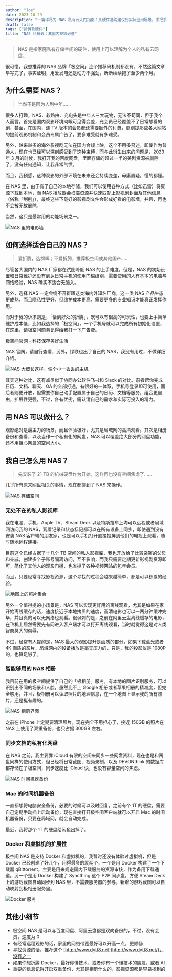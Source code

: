 ```yaml
---
author: "Joe"
date: 2023-10-29
description: "一篇详尽的 NAS 私有云入门指南：从硬件选购建议到实际应用场景，手把手教你搭建一个功能完备的家庭媒体中心和数据备份系统。"
draft: false
tags: ["折腾软硬件"]
title: "NAS 私有云：真国内观影必备"
---
```


> NAS 是指家庭私有存储空间的硬件，使用上可以理解为个人的私有云网盘。

很可惜，我想推荐的 NAS 品牌「极空间」连个推荐码机制都没有，不然这篇文章早写完了，事实证明，用爱发电还是动力不强劲，断断续续拖了至少两个月。

## 为什么需要 NAS？

> 当然不是因为人到中年……

很多人打趣，NAS、软路由、充电头是中年人三大玩物，无法不苟同，但于我个人而言，首先是国内观影环境肉眼可见得变差，充会员已经覆盖不了日常想看的剧，甚至，在国内，连 TV 版本的会员都还需要额外的付费，更别提那些各大网站的提前观影机制和会员专属广告了，要多难受就有多难受。

另外，越来越多的海外影视剧无法在国内合规上映，这个不用多赘述，即使作为普通人，现在也已经可以深刻感受到了这种束缚，而与此衍生出来的问题是，2023 年 3 月的时候，我打开我的百度网盘，里面存储的超过一半的美剧资源被删除了，没有任何通知，让我非常气愤。

而且，我预感，这种观影的外部环境在未来还会持续变差，毋庸置疑，懂的都懂。

在 NAS 里，由于有了自己的本地存储，我们可以使用各种方式（比如迅雷）将资源下载到本地，而 NAS 播放器会扫描资源并快速匹配上影视剧封面及其他信息（俗称「刮削」），最终这些下载好的影视剧文件会形成好看的电影墙，并且，再也不会被无故删除。

当然，这只是最常用的功能场景之一。

![NAS 里的电影墙](/images/posts/nas-private-cloud-guide/Untitled.webp)

## 如何选择适合自己的 NAS？

> 爱折腾，选群晖；不爱折腾，推荐极空间或其他国产……

尽管各大国内的 NAS 厂家都在试图降低 NAS 的上手难度，但是，NAS 的初始设置和日常维护还没有到达日常手机的使用门槛级别，需要使用的人有基本的电脑与网络经验，NAS 确实不适合无脑入。

另外，选择 NAS 一定会绕不开群晖这类海内外知名厂商，这一类 NAS 产品生态更成熟，而且隐私性更好，但维护成本更高，需要更多的专业知识才能真正发挥作用。

而对于我的诉求则是，「恰到好处的折腾」，既可以有很高的可玩性，也要上手简单维护成本低，比如我选择的「极空间」，一个手机号就可以完成所有初始化设置，在这里，请极空间商务记得给我打一下广告费。

[极空间官网 - 科技保存美好生活](https://www.zspace.cn/)

NAS 官网，请自行查看，另外，绿联也出了自己的 NAS，我没有用过，不做详细介绍。

![NAS 大概长这样，像个小一丢丢的主机](/images/posts/nas-private-cloud-guide/Untitled%201.webp)

其实这种对比，这有点类似于协同办公软件飞书和 Slack 的对比，前者帮你完成日历、文档、聊天、OA 的全部打通，有很好的一体系，手机号登录即可使用，而后者则更开放，但需要你自己动手配置属于自己的日历、文档等服务，组合更自由，扩展性更强，不过，各有优劣，需认清自己的需求和实际可投入的精力。

## 用 NAS 可以做什么？

观影绝对是最主力的场景，而且体验极好，尤其是局域网的高清观看。其次是相册备份和查看，以及当作一个私有化的网盘，NAS 可以覆盖绝大部分的网盘功能，还不用担心网盘的空间大小。

## 我自己怎么用 NAS？

> 先安装了 21 TB 的机械硬盘作为开始，这样再也没有空间焦虑了……

几乎所有原来网盘相关的事情，现在都挪到了 NAS 来操作。

![NAS 存储空间](/images/posts/nas-private-cloud-guide/Untitled%202.webp)

### 无处不在的私人影视库

我在电脑、手机、Apple TV、Steam Deck 以及特斯拉车上均可以远程或者局域网访问我的 NAS，观看记录和状态标记都可以在所有设备上同步，即使遇到没有安装 NAS 客户端的朋友家，也是可以手机打开直接投屏到他们的电视上观看，随时随地远程连接。

目前这个已经占据了十几个 TB 空间的私人影视库，我也开放给了比较亲密的父母和亲戚，创建多个子账号隔离访问，互不影响，而我只需要定期更新影视剧资源即可，简化了其他人的观影门槛，也省掉了各种视频网站的包年会员。

而且，只要经常寻找影视资源，这个寻找的过程会越来越简单，都是可以积累的经验。

![地图上的照片集合](/images/posts/nas-private-cloud-guide/Untitled%203.webp)

另外一个值得提的小场景是，NAS 可以实现更好用的离线观看，尤其是如果在家开始离线缓存的话，速度接近于本地拷贝的速度，高清电影也可以一两分钟缓冲完毕，并且真的可以无网络也观看。很讽刺的是，之前在阿里云盘离线缓存的电影，在飞机上居然需要先有网进入客户端才可以打开离线观看，当时就觉得这是对人类智商莫大的侮辱。

不过，经常有人提的是，NAS 最大的观影提升是画质的部分，如果下载蓝光或者 4K 画质的影片，局域网内的设备播放是毫无压力的，只是，我的投影仪是 1080P 的，也算足够了。

### 智能够用的 NAS 相册

我目前在用的极空间提供了自己的「极相册」服务，有本地的图片识别服务，可以识别出不同的场景和人脸，虽然比不上 Google 相册或者苹果相册的精准度，但完全够用，并且，极相册可以读取照片的地理信息，在一个地图上显示我的所有照片，还是挺有趣的。

![NAS 相册界面](/images/posts/nas-private-cloud-guide/Untitled%204.webp)

之前在 iPhone 上定期要清理照片，现在完全不用担心了，接近 150GB 的照片在 NAS 上使用了双重备份，也只占据 300GB 左右。

### 同步文档的私有化网盘

在 NAS 之前，我主要靠 iCloud 有限的空间来同步一些网盘资料，现在也是和网盘同样的使用方式，但已经将日常截图、视频录制，以及 DEVONthink 的数据库都存储在了极空间，同步速度比 iCloud 快，也没有容量空间的焦虑。

![NAS 时间机器备份](/images/posts/nas-private-cloud-guide/Untitled%205.webp)

### Mac 的时间机器备份

一直都想将电脑安全备份，必要的时候可以及时回复，之前有个 1T 的硬盘，需要自己定期手动插上启动备份，现在直接打开极空间客户端就可以开启 Mac 的时间机器备份，只要在局域网，就会自动完成。

最近，我将那个 1T 的硬盘给闲鱼出掉了。

### Docker 和虚拟机的扩展性

极空间 NAS 是支持 Docker 和虚拟机的，我暂时还没有体验过虚拟机，但是 Docker 已经创建了好几个，用得最多的就两个，一个是用 Docker 构建了一个下载器 qBittorrent，主要是用来规避国内下载服务的资源审核，作为备用下载通道。另一个是用 Docker 构建了 Syncthing 这个 P2P 同步盘，方便 Steam Deck 上的游戏截图自动同步到 NAS 里，不需要服务器的参与，新增的游戏截图可以自动映射到极相册服务里。

![Docker 服务](/images/posts/nas-private-cloud-guide/Untitled%206.webp)

## 其他小细节

- 极空间 NAS 是可以与百度网盘、阿里云盘都是双向备份的，不过，没有会员，速度为 0
- 有经常远程观影的话，家里的网络带宽最好可以开高一点，更顺畅
- 寻找资源的话，推荐这个 [http://www.dytt8.net](http://www.dytt8.net/)，没有之一
- 如果你想折腾 Docker，最好你懂技术，或者你有一个懂技术的朋友，或者 AI
- 重要的信息记得开启双重备份，尤其是相册什么的，影视资源都是容易找到的